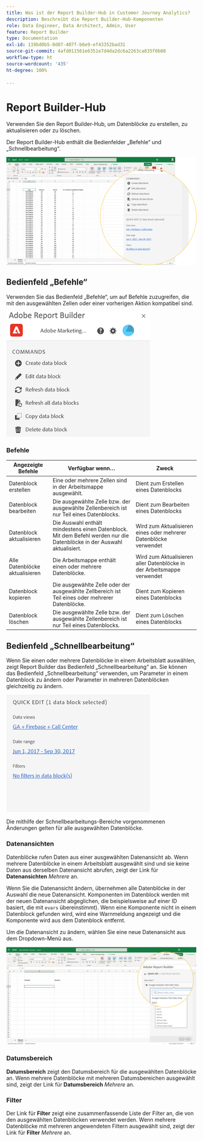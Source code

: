 ```yaml
---
title: Was ist der Report Builder-Hub in Customer Journey Analytics?
description: Beschreibt die Report Builder-Hub-Komponenten
role: Data Engineer, Data Architect, Admin, User
feature: Report Builder
type: Documentation
exl-id: 119bd0b5-0d07-407f-b6e9-ef43352bad31
source-git-commit: 4afd011561e6351e7d4da2dc6a2263ca835f0b08
workflow-type: ht
source-wordcount: '435'
ht-degree: 100%

---
```


# Report Builder-Hub

Verwenden Sie den Report Builder-Hub, um Datenblöcke zu erstellen, zu aktualisieren oder zu löschen.

Der Report Builder-Hub enthält die Bedienfelder „Befehle“ und „Schnellbearbeitung“.

![](./assets/image13.png)

## Bedienfeld „Befehle“

Verwenden Sie das Bedienfeld „Befehle“, um auf Befehle zuzugreifen, die mit den ausgewählten Zellen oder einer vorherigen Aktion kompatibel sind.

![](./assets/hub1.png)

### Befehle

| Angezeigte Befehle | Verfügbar wenn… | Zweck |
|------|------------------|--------|
| Datenblock erstellen | Eine oder mehrere Zellen sind in der Arbeitsmappe ausgewählt. | Dient zum Erstellen eines Datenblocks |
| Datenblock bearbeiten | Die ausgewählte Zelle bzw. der ausgewählte Zellenbereich ist nur Teil eines Datenblocks. | Dient zum Bearbeiten eines Datenblocks |
| Datenblock aktualisieren | Die Auswahl enthält mindestens einen Datenblock. Mit dem Befehl werden nur die Datenblöcke in der Auswahl aktualisiert. | Wird zum Aktualisieren eines oder mehrerer Datenblöcke verwendet |
| Alle Datenblöcke aktualisieren | Die Arbeitsmappe enthält einen oder mehrere Datenblöcke. | Wird zum Aktualisieren aller Datenblöcke in der Arbeitsmappe verwendet |
| Datenblock kopieren | Die ausgewählte Zelle oder der ausgewählte Zellbereich ist Teil eines oder mehrerer Datenblöcke. | Dient zum Kopieren eines Datenblocks |
| Datenblock löschen | Die ausgewählte Zelle bzw. der ausgewählte Zellenbereich ist nur Teil eines Datenblocks. | Dient zum Löschen eines Datenblocks |

## Bedienfeld „Schnellbearbeitung“

Wenn Sie einen oder mehrere Datenblöcke in einem Arbeitsblatt auswählen, zeigt Report Builder das Bedienfeld „Schnellbearbeitung“ an. Sie können das Bedienfeld „Schnellbearbeitung“ verwenden, um Parameter in einem Datenblock zu ändern oder Parameter in mehreren Datenblöcken gleichzeitig zu ändern.

![](./assets/hub2.png)

Die mithilfe der Schnellbearbeitungs-Bereiche vorgenommenen Änderungen gelten für alle ausgewählten Datenblöcke.

### Datenansichten

Datenblöcke rufen Daten aus einer ausgewählten Datenansicht ab. Wenn mehrere Datenblöcke in einem Arbeitsblatt ausgewählt sind und sie keine Daten aus derselben Datenansicht abrufen, zeigt der Link für **Datenansichten** *Mehrere* an.

Wenn Sie die Datenansicht ändern, übernehmen alle Datenblöcke in der Auswahl die neue Datenansicht. Komponenten im Datenblock werden mit der neuen Datenansicht abgeglichen, die beispielsweise auf einer ID basiert, die mit ```evars``` übereinstimmt). Wenn eine Komponente nicht in einem Datenblock gefunden wird, wird eine Warnmeldung angezeigt und die Komponente wird aus dem Datenblock entfernt.

Um die Datenansicht zu ändern, wählen Sie eine neue Datenansicht aus dem Dropdown-Menü aus.

![](./assets/image16.png)

### Datumsbereich

**Datumsbereich** zeigt den Datumsbereich für die ausgewählten Datenblöcke an. Wenn mehrere Datenblöcke mit mehreren Datumsbereichen ausgewählt sind, zeigt der Link für **Datumsbereich** *Mehrere* an.

### Filter

Der Link für **Filter** zeigt eine zusammenfassende Liste der Filter an, die von den ausgewählten Datenblöcken verwendet werden. Wenn mehrere Datenblöcke mit mehreren angewendeten Filtern ausgewählt sind, zeigt der Link für **Filter** *Mehrere* an.

